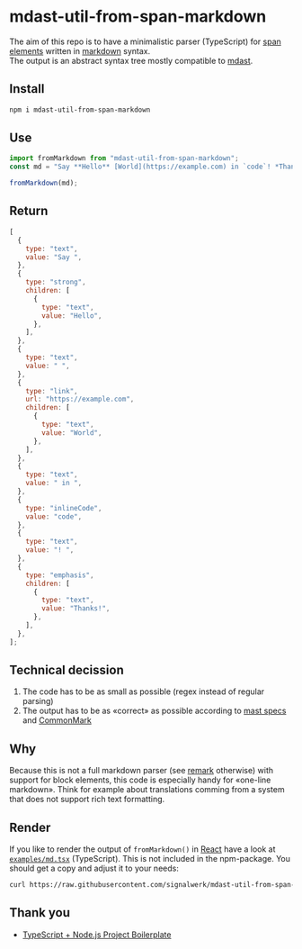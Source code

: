 # mdast-util-from-span-markdown

The aim of this repo is to have a minimalistic parser (TypeScript) for [span elements](https://daringfireball.net/projects/markdown/syntax#span) written in [markdown](https://daringfireball.net/projects/markdown/syntax) syntax.  
The output is an abstract syntax tree mostly compatible to [mdast](https://github.com/syntax-tree/mdast).

## Install

```bash
npm i mdast-util-from-span-markdown
```

## Use

```js
import fromMarkdown from "mdast-util-from-span-markdown";
const md = "Say **Hello** [World](https://example.com) in `code`! *Thanks!*";

fromMarkdown(md);
```

## Return

```js
[
  {
    type: "text",
    value: "Say ",
  },
  {
    type: "strong",
    children: [
      {
        type: "text",
        value: "Hello",
      },
    ],
  },
  {
    type: "text",
    value: " ",
  },
  {
    type: "link",
    url: "https://example.com",
    children: [
      {
        type: "text",
        value: "World",
      },
    ],
  },
  {
    type: "text",
    value: " in ",
  },
  {
    type: "inlineCode",
    value: "code",
  },
  {
    type: "text",
    value: "! ",
  },
  {
    type: "emphasis",
    children: [
      {
        type: "text",
        value: "Thanks!",
      },
    ],
  },
];
```

## Technical decission

1. The code has to be as small as possible (regex instead of regular parsing)
2. The output has to be as «correct» as possible according to [mast specs](https://github.com/syntax-tree/mdast) and [CommonMark](https://commonmark.org/)

## Why

Because this is not a full markdown parser (see [remark](https://github.com/remarkjs/remark) otherwise) with support for block elements, this code is especially handy for «one-line markdown». Think for example about translations comming from a system that does not support rich text formatting.

## Render
If you like to render the output of `fromMarkdown()` in [React](https://reactjs.org/) have a look at [`examples/md.tsx`](./examples/md.tsx) (TypeScript).
This is not included in the npm-package. You should get a copy and adjust it to your needs:

```sh
curl https://raw.githubusercontent.com/signalwerk/mdast-util-from-span-markdown/main/examples/md.tsx > md.tsx
```

## Thank you

- [TypeScript + Node.js Project Boilerplate](https://github.com/metachris/typescript-nodejs-boilerplate)
